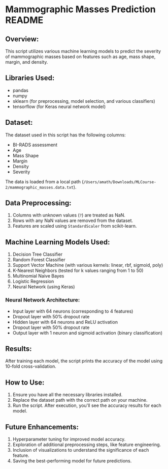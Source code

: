 # Mammographic Masses Prediction README

## Overview:
This script utilizes various machine learning models to predict the severity of mammographic masses based on features such as age, mass shape, margin, and density.

## Libraries Used:
- pandas
- numpy
- sklearn (for preprocessing, model selection, and various classifiers)
- tensorflow (for Keras neural network model)

## Dataset:
The dataset used in this script has the following columns:
- BI-RADS assessment
- Age
- Mass Shape
- Margin
- Density
- Severity

The data is loaded from a local path (`/Users/amath/Downloads/MLCourse-2/mammographic_masses.data.txt`). 

## Data Preprocessing:
1. Columns with unknown values (`?`) are treated as NaN.
2. Rows with any NaN values are removed from the dataset.
3. Features are scaled using `StandardScaler` from scikit-learn.

## Machine Learning Models Used:
1. Decision Tree Classifier
2. Random Forest Classifier
3. Support Vector Machine (with various kernels: linear, rbf, sigmoid, poly)
4. K-Nearest Neighbors (tested for k values ranging from 1 to 50)
5. Multinomial Naive Bayes
6. Logistic Regression
7. Neural Network (using Keras)

### Neural Network Architecture:
- Input layer with 64 neurons (corresponding to 4 features)
- Dropout layer with 50% dropout rate
- Hidden layer with 64 neurons and ReLU activation
- Dropout layer with 50% dropout rate
- Output layer with 1 neuron and sigmoid activation (binary classification)

## Results:
After training each model, the script prints the accuracy of the model using 10-fold cross-validation.

## How to Use:
1. Ensure you have all the necessary libraries installed.
2. Replace the dataset path with the correct path on your machine.
3. Run the script. After execution, you'll see the accuracy results for each model.

## Future Enhancements:
1. Hyperparameter tuning for improved model accuracy.
2. Exploration of additional preprocessing steps, like feature engineering.
3. Inclusion of visualizations to understand the significance of each feature.
4. Saving the best-performing model for future predictions.

